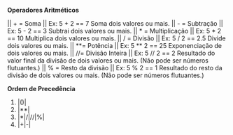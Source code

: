 **Operadores Aritméticos**

|| + = Soma             || Ex: 5  +  2 == 7 
    Soma dois valores ou mais.
|| - = Subtração        || Ex: 5  -  2 == 3
    Subtrai dois valores ou mais.
|| * = Multiplicação    || Ex: 5  *  2 == 10
    Multiplica dois valores ou mais.
|| / = Divisão          || Ex: 5  /  2 == 2.5
    Divide dois valores ou mais.
|| **= Potência         || Ex: 5  ** 2 == 25
    Exponenciação de dois valores ou mais.
|| //= Divisão Inteira  || Ex: 5  // 2 == 2
    Resultado do valor final da divisão de dois valores ou mais. (Não pode ser números flutuantes.)
|| % = Resto da divisão || Ex: 5  %  2 == 1
    Resultado do resto da divisão de dois valores ou mais. (Não pode ser números flutuantes.)

**Ordem de Precedência**

1. |()|
2. |**|
3. |*|/|//|%|
4. |+|-|